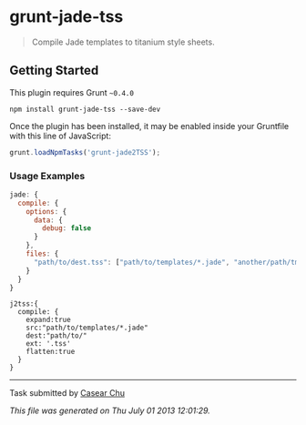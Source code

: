 # grunt-jade-tss 

> Compile Jade templates to titanium style sheets.



## Getting Started
This plugin requires Grunt `~0.4.0`


```shell
npm install grunt-jade-tss --save-dev
```

Once the plugin has been installed, it may be enabled inside your Gruntfile with this line of JavaScript:

```js
grunt.loadNpmTasks('grunt-jade2TSS');
```


### Usage Examples

```js
jade: {
  compile: {
    options: {
      data: {
        debug: false
      }
    },
    files: {
      "path/to/dest.tss": ["path/to/templates/*.jade", "another/path/tmpl.jade"]
    }
  }
}
```
```
j2tss:{
  compile: {
    expand:true
    src:"path/to/templates/*.jade"
    dest:"path/to/"
    ext: '.tss'
    flatten:true
  }
}
```



---

Task submitted by [Casear Chu](http://ericw.ca/)

*This file was generated on Thu July 01 2013 12:01:29.*
